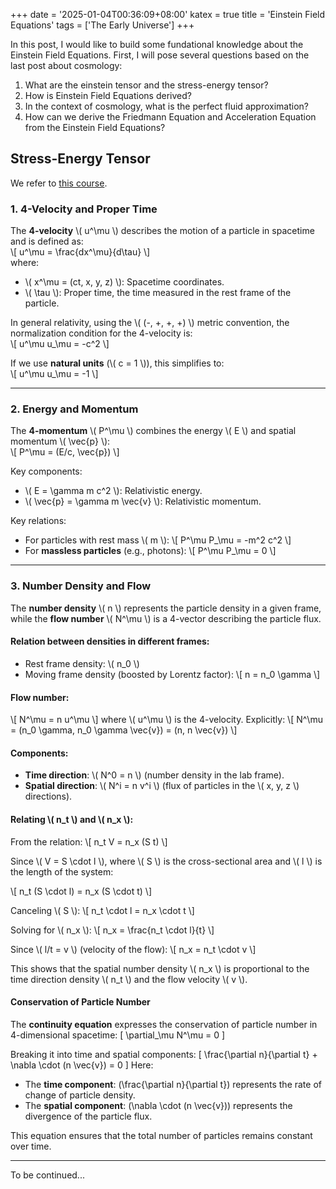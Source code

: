 +++
date = '2025-01-04T00:36:09+08:00'
katex = true
title = 'Einstein Field Equations'
tags = ['The Early Universe']
+++

In this post, I would like to build some fundational knowledge about the Einstein Field Equations. First, I will pose several questions based on the last post about cosmology:
1. What are the einstein tensor and the stress-energy tensor?
2. How is Einstein Field Equations derived?
3. In the context of cosmology, what is the perfect fluid approximation?
4. How can we derive the Friedmann Equation and Acceleration Equation from the Einstein Field Equations?

## Stress-Energy Tensor
We refer to [this course](https://ocw.mit.edu/courses/8-962-general-relativity-spring-2020/resources/lecture-4-volumes-and-volume-elements-conservation-laws/).

### 1. **4-Velocity and Proper Time**

The **4-velocity** \\( u^\mu \\) describes the motion of a particle in spacetime and is defined as:  
\\[
u^\mu = \frac{dx^\mu}{d\tau}
\\]  
where:
- \\( x^\mu = (ct, x, y, z) \\): Spacetime coordinates.
- \\( \tau \\): Proper time, the time measured in the rest frame of the particle.

In general relativity, using the \\( (-, +, +, +) \\) metric convention, the normalization condition for the 4-velocity is:  
\\[
u^\mu u_\mu = -c^2
\\]

If we use **natural units** (\\( c = 1 \\)), this simplifies to:  
\\[
u^\mu u_\mu = -1
\\]

---

### 2. **Energy and Momentum**

The **4-momentum** \\( P^\mu \\) combines the energy \\( E \\) and spatial momentum \\( \vec{p} \\):  
\\[
P^\mu = (E/c, \vec{p})
\\]

Key components:
- \\( E = \gamma m c^2 \\): Relativistic energy.
- \\( \vec{p} = \gamma m \vec{v} \\): Relativistic momentum.

Key relations:
- For particles with rest mass \\( m \\):
  \\[
  P^\mu P_\mu = -m^2 c^2
  \\]
- For **massless particles** (e.g., photons):
  \\[
  P^\mu P_\mu = 0
  \\]

---

### 3. **Number Density and Flow**

The **number density** \\( n \\) represents the particle density in a given frame, while the **flow number** \\( N^\mu \\) is a 4-vector describing the particle flux.

#### Relation between densities in different frames:
- Rest frame density: \\( n_0 \\)
- Moving frame density (boosted by Lorentz factor):
  \\[
  n = n_0 \gamma
  \\]

#### Flow number:
\\[
N^\mu = n u^\mu
\\]
where \\( u^\mu \\) is the 4-velocity. Explicitly:
\\[
N^\mu = (n_0 \gamma, n_0 \gamma \vec{v}) = (n, n \vec{v})
\\]

#### Components:
- **Time direction**: \\( N^0 = n \\) (number density in the lab frame).
- **Spatial direction**: \\( N^i = n v^i \\) (flux of particles in the \\( x, y, z \\) directions).

#### Relating \\( n_t \\) and \\( n_x \\):

From the relation:
\\[
n_t V = n_x (S t)
\\]

Since \\( V = S \cdot l \\), where \\( S \\) is the cross-sectional area and \\( l \\) is the length of the system:

\\[
n_t (S \cdot l) = n_x (S \cdot t)
\\]

Canceling \\( S \\):
\\[
n_t \cdot l = n_x \cdot t
\\]

Solving for \\( n_x \\):
\\[
n_x = \frac{n_t \cdot l}{t}
\\]

Since \\( l/t = v \\) (velocity of the flow):
\\[
n_x = n_t \cdot v
\\]

This shows that the spatial number density \\( n_x \\) is proportional to the time direction density \\( n_t \\) and the flow velocity \\( v \\).

#### Conservation of Particle Number

The **continuity equation** expresses the conservation of particle number in 4-dimensional spacetime:
\[
\partial_\mu N^\mu = 0
\]

Breaking it into time and spatial components:
\[
\frac{\partial n}{\partial t} + \nabla \cdot (n \vec{v}) = 0
\]
Here:
- The **time component**: \(\frac{\partial n}{\partial t}\) represents the rate of change of particle density.
- The **spatial component**: \(\nabla \cdot (n \vec{v})\) represents the divergence of the particle flux.

This equation ensures that the total number of particles remains constant over time.

---
To be continued...

